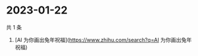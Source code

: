# 2023-01-22

共 1 条

<!-- BEGIN -->
<!-- 最后更新时间 Sun Jan 22 2023 01:06:08 GMT+0800 (China Standard Time) -->

1. [AI 为你画出兔年祝福](https://www.zhihu.com/search?q=AI 为你画出兔年祝福)

<!-- END -->

